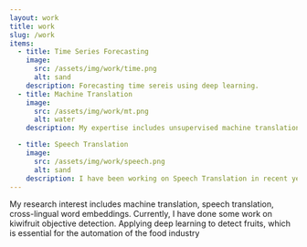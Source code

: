 ```yaml
---
layout: work
title: work
slug: /work
items:
  - title: Time Series Forecasting
    image:
      src: /assets/img/work/time.png
      alt: sand
    description: Forecasting time sereis using deep learning.
  - title: Machine Translation
    image:
      src: /assets/img/work/mt.png
      alt: water
    description: My expertise includes unsupervised machine translation and low-resource machine translation. 

  - title: Speech Translation
    image:
      src: /assets/img/work/speech.png
      alt: sand
    description: I have been working on Speech Translation in recent years. I am interested in multi-language speech translation and knowledge transferring in Speech Translation.
---
```


My research interest includes machine translation, speech translation, cross-lingual word embeddings. Currently, I have done some work on kiwifruit objective detection. Applying deep learning to detect fruits, which is essential for the automation of the food industry
<br />
<br />
